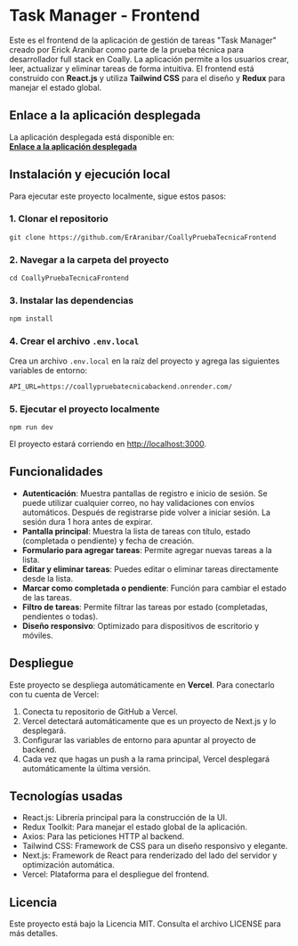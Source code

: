 # Task Manager - Frontend

Este es el frontend de la aplicación de gestión de tareas "Task Manager" creado por Erick Aranibar como parte de la prueba técnica para desarrollador full stack en Coally. La aplicación permite a los usuarios crear, leer, actualizar y eliminar tareas de forma intuitiva. El frontend está construido con **React.js** y utiliza **Tailwind CSS** para el diseño y **Redux** para manejar el estado global.

## Enlace a la aplicación desplegada

La aplicación desplegada está disponible en:  
[**Enlace a la aplicación desplegada**](https://coally-prueba-tecnica-frontend-rkd6.vercel.app/)

## Instalación y ejecución local

Para ejecutar este proyecto localmente, sigue estos pasos:

### 1. Clonar el repositorio
```
git clone https://github.com/ErAranibar/CoallyPruebaTecnicaFrontend
```

### 2. Navegar a la carpeta del proyecto
```
cd CoallyPruebaTecnicaFrontend
```

### 3. Instalar las dependencias
```
npm install
```

### 4. Crear el archivo `.env.local`
Crea un archivo `.env.local` en la raíz del proyecto y agrega las siguientes variables de entorno:

```env
API_URL=https://coallypruebatecnicabackend.onrender.com/
```

### 5. Ejecutar el proyecto localmente
```
npm run dev
```

El proyecto estará corriendo en [http://localhost:3000](http://localhost:3000).

## Funcionalidades

- **Autenticación**: Muestra pantallas de registro e inicio de sesión. Se puede utilizar cualquier correo, no hay validaciones con envíos automáticos. Después de registrarse pide volver a iniciar sesión. La sesión dura 1 hora antes de expirar.
- **Pantalla principal**: Muestra la lista de tareas con título, estado (completada o pendiente) y fecha de creación.
- **Formulario para agregar tareas**: Permite agregar nuevas tareas a la lista.
- **Editar y eliminar tareas**: Puedes editar o eliminar tareas directamente desde la lista.
- **Marcar como completada o pendiente**: Función para cambiar el estado de las tareas.
- **Filtro de tareas**: Permite filtrar las tareas por estado (completadas, pendientes o todas).
- **Diseño responsivo**: Optimizado para dispositivos de escritorio y móviles.

## Despliegue

Este proyecto se despliega automáticamente en **Vercel**. Para conectarlo con tu cuenta de Vercel:

1. Conecta tu repositorio de GitHub a Vercel.
2. Vercel detectará automáticamente que es un proyecto de Next.js y lo desplegará.
3. Configurar las variables de entorno para apuntar al proyecto de backend.
4. Cada vez que hagas un push a la rama principal, Vercel desplegará automáticamente la última versión.

## Tecnologías usadas

- React.js: Librería principal para la construcción de la UI.
- Redux Toolkit: Para manejar el estado global de la aplicación.
- Axios: Para las peticiones HTTP al backend.
- Tailwind CSS: Framework de CSS para un diseño responsivo y elegante.
- Next.js: Framework de React para renderizado del lado del servidor y optimización automática.
- Vercel: Plataforma para el despliegue del frontend.

## Licencia

Este proyecto está bajo la Licencia MIT. Consulta el archivo LICENSE para más detalles.